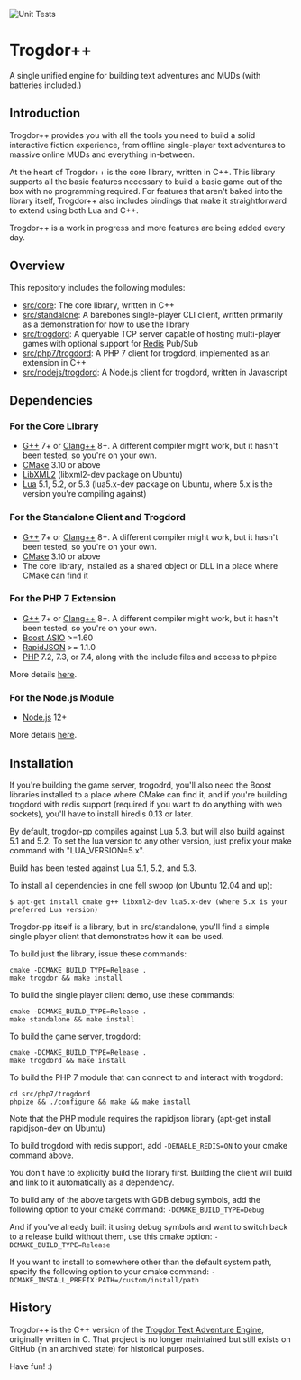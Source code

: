 ![Unit Tests](https://github.com/crankycyclops/trogdor-pp/workflows/Unit%20Tests/badge.svg)

# Trogdor++

A single unified engine for building text adventures and MUDs (with batteries included.)

## Introduction

Trogdor++ provides you with all the tools you need to build a solid interactive fiction experience, from offline single-player text adventures to massive online MUDs and everything in-between.

At the heart of Trogdor++ is the core library, written in C++. This library supports all the basic features necessary to build a basic game out of the box with no programming required. For features that aren't baked into the library itself, Trogdor++ also includes bindings that make it straightforward to extend using both Lua and C++.

Trogdor++ is a work in progress and more features are being added every day.

## Overview

This repository includes the following modules:

* [src/core](https://github.com/crankycyclops/trogdor-pp/tree/master/src/core): The core library, written in C++
* [src/standalone](https://github.com/crankycyclops/trogdor-pp/tree/master/src/standalone): A barebones single-player CLI client, written primarily as a demonstration for how to use the library
* [src/trogdord](https://github.com/crankycyclops/trogdor-pp/tree/master/src/trogdord): A queryable TCP server capable of hosting multi-player games with optional support for [Redis](https://redis.io/) Pub/Sub
* [src/php7/trogdord](https://github.com/crankycyclops/trogdor-pp/tree/master/src/php7/trogdord): A PHP 7 client for trogdord, implemented as an extension in C++
* [src/nodejs/trogdord](https://github.com/crankycyclops/trogdor-pp/tree/master/src/nodejs/trogdord): A Node.js client for trogdord, written in Javascript

## Dependencies

### For the Core Library

* [G++](https://gcc.gnu.org/projects/cxx-status.html) 7+ or [Clang++](https://clang.llvm.org/cxx_status.html) 8+. A different compiler might work, but it hasn't been tested, so you're on your own.
* [CMake](https://cmake.org/) 3.10 or above
* [LibXML2](http://xmlsoft.org/) (libxml2-dev package on Ubuntu)
* [Lua](https://www.lua.org/) 5.1, 5.2, or 5.3 (lua5.x-dev package on Ubuntu, where 5.x is the version you're compiling against)

### For the Standalone Client and Trogdord

* [G++](https://gcc.gnu.org/projects/cxx-status.html) 7+ or [Clang++](https://clang.llvm.org/cxx_status.html) 8+. A different compiler might work, but it hasn't been tested, so you're on your own.
* [CMake](https://cmake.org/) 3.10 or above
* The core library, installed as a shared object or DLL in a place where CMake can find it

### For the PHP 7 Extension

* [G++](https://gcc.gnu.org/projects/cxx-status.html) 7+ or [Clang++](https://clang.llvm.org/cxx_status.html) 8+. A different compiler might work, but it hasn't been tested, so you're on your own.
* [Boost ASIO](https://www.boost.org/doc/libs/1_73_0/doc/html/boost_asio.html) >=1.60
* [RapidJSON](https://rapidjson.org/) >= 1.1.0
* [PHP](https://www.php.net/) 7.2, 7.3, or 7.4, along with the include files and access to phpize

More details [here](src/core/php7/trogdord/README.md).

### For the Node.js Module

* [Node.js](https://nodejs.org/) 12+

More details [here](src/core/nodejs/trogdord/README.md).

## Installation

If you're building the game server, trogodrd, you'll also need the Boost libraries installed to a place where CMake can find it, and if you're building trogdord with redis support (required if you want to do anything with web sockets), you'll have to install hiredis 0.13 or later.

By default, trogdor-pp compiles against Lua 5.3, but will also build against 5.1 and 5.2. To set the lua version to any other version, just prefix your make command with "LUA_VERSION=5.x".

Build has been tested against Lua 5.1, 5.2, and 5.3.

To install all dependencies in one fell swoop (on Ubuntu 12.04 and up):

```
$ apt-get install cmake g++ libxml2-dev lua5.x-dev (where 5.x is your preferred Lua version)
```

Trogdor-pp itself is a library, but in src/standalone, you'll find a simple single player client that demonstrates how it can be used.

To build just the library, issue these commands:

```
cmake -DCMAKE_BUILD_TYPE=Release .
make trogdor && make install
```

To build the single player client demo, use these commands:

```
cmake -DCMAKE_BUILD_TYPE=Release .
make standalone && make install
```

To build the game server, trogdord:

```
cmake -DCMAKE_BUILD_TYPE=Release .
make trogdord && make install
```

To build the PHP 7 module that can connect to and interact with trogdord:

```
cd src/php7/trogdord
phpize && ./configure && make && make install
```

Note that the PHP module requires the rapidjson library (apt-get install rapidjson-dev on Ubuntu)

To build trogdord with redis support, add `-DENABLE_REDIS=ON` to your cmake command above.

You don't have to explicitly build the library first. Building the client will build and link to it automatically as a dependency.

To build any of the above targets with GDB debug symbols, add the following option to your cmake command: `-DCMAKE_BUILD_TYPE=Debug`

And if you've already built it using debug symbols and want to switch back to a release build without them, use this cmake option: `-DCMAKE_BUILD_TYPE=Release`

If you want to install to somewhere other than the default system path, specify the following option to your cmake command: `-DCMAKE_INSTALL_PREFIX:PATH=/custom/install/path`

## History

Trogdor++ is the C++ version of the [Trogdor Text Adventure Engine](https://github.com/crankycyclops/trogdor "Trogdor Text Adventure Engine"), originally written in C.  That project is no longer maintained but still exists on GitHub (in an archived state) for historical purposes.

Have fun! :)
